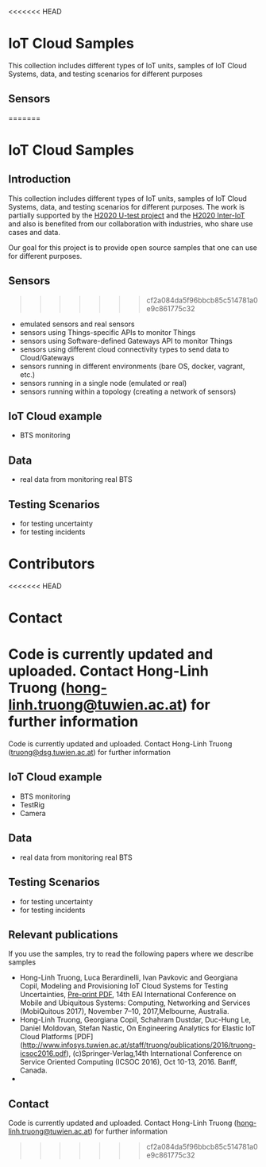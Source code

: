 <<<<<<< HEAD
# IoT Cloud Samples
This collection includes different types of IoT units, samples of IoT Cloud Systems, data, and testing scenarios for different purposes
## Sensors
=======

# IoT Cloud Samples
## Introduction
This collection includes different types of IoT units, samples of IoT Cloud Systems, data, and testing scenarios for different purposes. The work is partially supported by the [H2020 U-test project](http://www.u-test.eu) and the [H2020 Inter-IoT](http://www.inter-iot-project.eu/) and also is benefited from our collaboration with industries, who share use cases and data. 

Our goal for this project is to provide open source samples that one can use for different purposes.

## Sensors

>>>>>>> cf2a084da5f96bbcb85c514781a0e9c861775c32
- emulated sensors and real sensors
- sensors using Things-specific APIs to monitor Things
- sensors using Software-defined Gateways API to monitor Things
- sensors using different cloud connectivity types to send data to Cloud/Gateways
- sensors running in different environments (bare OS, docker, vagrant, etc.)
- sensors running in a single node (emulated or real)
- sensors running within a topology (creating a network of sensors)
## IoT Cloud example
- BTS monitoring
## Data
- real data from monitoring real BTS
## Testing Scenarios
- for testing uncertainty
- for testing incidents
# Contributors

<<<<<<< HEAD
# Contact
Code is currently updated and uploaded.
Contact Hong-Linh Truong (hong-linh.truong@tuwien.ac.at) for further information
=======

Code is currently updated and uploaded.
Contact Hong-Linh Truong (truong@dsg.tuwien.ac.at) for further information

## IoT Cloud example
- BTS monitoring
- TestRig
- Camera
## Data
- real data from monitoring real BTS
## Testing Scenarios
- for testing uncertainty
- for testing incidents
## Relevant publications
If you use the samples, try to read the following papers where we describe samples
- Hong-Linh Truong, Luca Berardinelli, Ivan Pavkovic and Georgiana Copil, Modeling and Provisioning IoT Cloud Systems for Testing Uncertainties, [Pre-print PDF](http://www.infosys.tuwien.ac.at/staff/truong/publications/2017/truong-mobiquitous2017.pdf), 14th EAI International Conference on Mobile and Ubiquitous Systems: Computing, Networking and Services (MobiQuitous 2017), November 7–10, 2017,Melbourne, Australia. 
- Hong-Linh Truong, Georgiana Copil, Schahram Dustdar, Duc-Hung Le, Daniel Moldovan, Stefan Nastic, On Engineering Analytics for Elastic IoT Cloud Platforms [PDF] (http://www.infosys.tuwien.ac.at/staff/truong/publications/2016/truong-icsoc2016.pdf), (c)Springer-Verlag,14th International Conference on Service Oriented Computing (ICSOC 2016), Oct 10-13, 2016. Banff, Canada.
 -  

## Contact
Code is currently updated and uploaded.
Contact Hong-Linh Truong (hong-linh.truong@tuwien.ac.at) for further information

>>>>>>> cf2a084da5f96bbcb85c514781a0e9c861775c32
